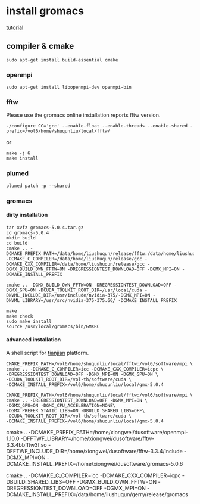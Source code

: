 # install gromacs
[tutorial](http://www.gromacs.org/Documentation/Installation_Instructions_5.0)

## compiler & cmake
``` shell
sudo apt-get install build-essential cmake
```
### openmpi
``` shell
sudo apt-get install libopenmpi-dev openmpi-bin
```
### fftw
Please use the gromacs online installation reports fftw version.
``` shell
./configure CC='gcc' --enable-float --enable-threads --enable-shared -prefix=/vol6/home/shuqunliu/local/fftw/
```
or
``` shell
make -j 6
make install
```

### plumed
```
plumed patch -p --shared
```

### gromacs
#### dirty installation
``` shell
tar xvfz gromacs-5.0.4.tar.gz
cd gromacs-5.0.4
mkdir build
cd build
cmake .. -DCMAKE_PREFIX_PATH=/data/home/liushuqun/release/fftw:/data/home/liushuqun/release/openmpi -DCMAKE_C_COMPILER=/data/home/liushuqun/release/gcc -DCMAKE_CXX_COMPILER=/data/home/liushuqun/release/gcc -DGMX_BUILD_OWN_FFTW=ON -DREGRESSIONTEST_DOWNLOAD=OFF -DGMX_MPI=ON -DCMAKE_INSTALL_PREFIX

cmake .. -DGMX_BUILD_OWN_FFTW=ON -DREGRESSIONTEST_DOWNLOAD=OFF -DGMX_GPU=ON -DCUDA_TOOLKIT_ROOT_DIR=/usr/local/cuda -DNVML_INCLUDE_DIR=/usr/include/nvidia-375/-DGMX_MPI=ON -DNVML_LIBRARY=/usr/src/nvidia-375-375.66/ -DCMAKE_INSTALL_PREFIX

make
make check
sudo make install
source /usr/local/gromacs/bin/GMXRC
```
#### advanced installation
A shell script for [tianjian](www.nscc-tj.gov.cn) platform.
``` shell
CMAKE_PREFIX_PATH=/vol6/home/shuqunliu/local/fftw:/vol6/software/mpi \
cmake .. -DCMAKE_C_COMPILER=icc -DCMAKE_CXX_COMPILER=icpc \
-DREGRESSIONTEST_DOWNLOAD=OFF -DGMX_MPI=ON -DGMX_GPU=ON \
-DCUDA_TOOLKIT_ROOT_DIR=/vol-th/software/cuda \
-DCMAKE_INSTALL_PREFIX=/vol6/home/shuqunliu/local/gmx-5.0.4

CMAKE_PREFIX_PATH=/vol6/home/shuqunliu/local/fftw:/vol6/software/mpi \
cmake .. -DREGRESSIONTEST_DOWNLOAD=OFF -DGMX_MPI=ON \
-DGMX_GPU=ON -DGMC_CPU_ACCELERATION=NONE\
-DGMX_PREFER_STATIC_LIBS=ON -DBUILD_SHARED_LIBS=OFF\
-DCUDA_TOOLKIT_ROOT_DIR=/vol-th/software/cuda \
-DCMAKE_INSTALL_PREFIX=/vol6/home/shuqunliu/local/gmx-5.0.4
```

cmake .. -DCMAKE_PREFIX_PATH=/home/xiongwei/dusoftware/openmpi-1.10.0 -DFFTWF_LIBRARY=/home/xiongwei/dusoftware/fftw-3.3.4bbfftw3f.so -DFFTWF_INCLUDE_DIR=/home/xiongwei/dusoftware/fftw-3.3.4/include   -DGMX_MPI=ON -DCMAKE_INSTALL_PREFIX=/home/xiongwei/dusoftware/gromacs-5.0.6

cmake .. -DCMAKE_C_COMPILER=icc -DCMAKE_CXX_COMPILER=icpc -DBUILD_SHARED_LIBS=OFF -DGMX_BUILD_OWN_FFTW=ON -DREGRESSIONTEST_DOWNLOAD=OFF -DGMX_MPI=ON -DCMAKE_INSTALL_PREFIX=/data/home/liushuqun/gerry/release/gromacs




